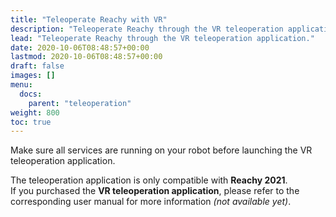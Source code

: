 ```yaml
---
title: "Teleoperate Reachy with VR"
description: "Teleoperate Reachy through the VR teleoperation application."
lead: "Teleoperate Reachy through the VR teleoperation application."
date: 2020-10-06T08:48:57+00:00
lastmod: 2020-10-06T08:48:57+00:00
draft: false
images: []
menu:
  docs:
    parent: "teleoperation"
weight: 800
toc: true
---
```


Make sure all services are running on your robot before launching the VR teleoperation application.

The teleoperation application is only compatible with **Reachy 2021**.  
If you purchased the **VR teleoperation application**, please refer to the corresponding user manual for more information *(not available yet)*.
